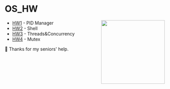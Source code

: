# OS_HW


<img align="right" src="https://media.giphy.com/media/v1.Y2lkPTc5MGI3NjExa2t6ZWJlNm5yaW55MThpeWdwdjZvaXRwbDkzdHV3MXF4NHdwbHRreCZlcD12MV9pbnRlcm5hbF9naWZfYnlfaWQmY3Q9cw/ZbNJojSbuJvIIVGl2t/giphy.gif" width="200"/>



* [HW1](HW1) - PID Manager
* [HW2](HW2) - Shell
* [HW3](HW3) - Threads&Concurrency
* [HW4](HW4) - Mutex

:seedling: Thanks for my seniors' help.
